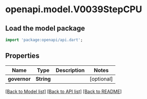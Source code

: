 # openapi.model.V0039StepCPU

## Load the model package
```dart
import 'package:openapi/api.dart';
```

## Properties
Name | Type | Description | Notes
------------ | ------------- | ------------- | -------------
**governor** | **String** |  | [optional] 

[[Back to Model list]](../README.md#documentation-for-models) [[Back to API list]](../README.md#documentation-for-api-endpoints) [[Back to README]](../README.md)



